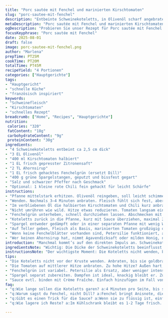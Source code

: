 ```yaml
---
title: "Porc sautée mit Fenchel und marinierten Kirschtomaten"
slug: "porc-sautee-mit-fenchel"
description: "Entbeinte Schweinekoteletts, in Olivenöl scharf angebraten, kombiniert mit halbierten Kirschtomaten, die in einem Mix aus Zitronensaft, Ahornsirup, und frischem Fenchelgrün langsam karamellisieren. Dazu zart gegarte grüne Spargelstangen. Die Tomatensauce wird reduziert, bis sie samtig ist. Gewürzt mit Fenchel statt Dill für eine lakelige Anisnote. Variante mit Zitrone und minimalem Zucker für Balance. Einfach, schnell und ohne tierische Milchprodukte, Gluten, Nüsse oder Eier."
metaDescription: "Porc sautée mit Fenchel und marinierten Kirschtomaten. Einfache, aromatische Mischung aus Schweinefleisch und frischen Aromen."
ogDescription: "Probieren Sie unser Rezept für Porc sautée mit Fenchel. Ein geschmackvolles Gericht, ideal für ein schnelles Abendessen."
focusKeyphrase: "Porc sautée mit Fenchel"
date: 2025-08-01
draft: false
image: porc-sautee-mit-fenchel.png
author: "Marlena"
prepTime: PT25M
cookTime: PT20M
totalTime: PT45M
recipeYield: "4 Portionen"
categories: ["Hauptgerichte"]
tags:
- "Hauptgericht"
- "schnelle Küche"
- "französisch inspiriert"
keywords:
- "Schweinefleisch"
- "Kirschtomaten"
- "schnelles Rezept"
breadcrumb: ["Home", "Recipes", "Hauptgerichte"]
nutrition: 
 calories: "320"
 fatContent: "18g"
 carbohydrateContent: "9g"
 proteinContent: "30g"
ingredients:
- "4 Schweinekoteletts entbeint ca 2,5 cm dick"
- "3 EL Olivenöl"
- "400 ml Kirschtomaten halbiert"
- "1 EL frisch gepresster Zitronensaft"
- "2 TL Ahornsirup"
- "1 EL frisch gehacktes Fenchelgrün (ersetzt Dill)"
- "400 g grüne Spargelstangen, geputzt und bissfest gegart"
- "Salz und schwarzer Pfeffer nach Geschmack"
- "Optional: 1 kleine rote Chili fein gehackt für leicht Schärfe"
instructions:
- "Pfanne mittelstark erhitzen. Olivenöl reingeben, soll leicht schimmern, nicht rauchen. Koteletts salzen, pfeffern. Anbraten, nicht schieben, bis auf einer Seite richtig goldbraun – ca 4 Minuten, gerade so, dass sich eine Kruste bildet."
- "Wenden. Nochmals 3–4 Minuten anbraten. Fleisch fühlt sich fest, aber nicht hart an. Aus der Pfanne nehmen, auf Teller legen, leicht ruhen lassen. Wichtiger Trick – Fleisch wird zäh ohne Ruhephase."
- "Im verbliebenen Öl die halbierten Kirschtomaten und Chili kurz anbraten, bis die Haut leicht schrumpelt und weich wird. Sobald die Tomaten anfangen zu zerfallen, Zitronensaft und Ahornsirup dazu."
- "Nicht umrühren wie wild. Hitze etwas reduzieren. Tomaten langsam einkochen lassen, wird eine leicht dickflüssige Sauce mit karamellisieren Aromen. Aromatisch, leicht süßlich und sauer."
- "Fenchelgrün unterheben, schnell durchziehen lassen. Abschmecken mit Salz und Pfeffer – oft intensive, grüne Frische durch Fenchel."
- "Koteletts zurück in die Pfanne, kurz mit Sauce überziehen, maximal 2 Minuten, nicht mehr, damit sie zart bleiben und Saft behalten."
- "Spargel entweder gedämpft oder in einer separaten Pfanne mit wenig Wasser und Salz bissfest garen, bis er leuchtend grün und knackig ist."
- "Auf Teller geben, Fleisch als Basis, marinierten Tomaten großzügig darüber, Spargel daneben. Eher rustikal servieren, keine Sauerei, sondern klare Aromen."
- "Wenn keine Fenchelblätter vorhanden sind, Petersilie funktioniert, aber Fenchel bringt nochmal etwas unerwartet Aromatisches. Zitronensaft kann man auch durch Limette ersetzen für mehr Frische."
- "Wer keinen Ahornsirup hat, nimmt Agavendicksaft oder milden Honig, nicht zu viel, sonst wird es süß. Tomaten nicht verkochen, sonst verlieren sie Textur."
introduction: "Manchmal kommt’s auf den direkten Impuls an. Schweinekoteletts, dick, fleischig, brauchen Aufmerksamkeit. Nicht nur anbraten und durch, sondern fühlen, hören. Wie die Butterbräunung, das Zischen wenn die Haut der Tomaten aufplatzt, der Duft, der sich entfaltet, wenn der Ahornsirup karamellisiert. Dill? Nicht heute. Fenchelgrün bringt eine untypische Frische, die überraschend gut zum Schwein passt. Spargel – minimal gekocht, knapp bissfest. Nicht matschig, keine Fertigware. Das Zusammenspiel aus fruchtiger Säure, süßer Karamellnote und dem grünen Crunch des Spargels ist mein Tipp. Nie die Koteletts altbacken machen. Ruhen lassen, dann erst nochmal kurz rein. So bleibt Saft im Fleisch, Punkte fürs Aroma. Und: Tomaten halbieren – nicht vierteln - damit sie nicht völlig zerfallen. Tipp: Wenn zu viel Sauce ist, einfach einwenn bisschen durch Zugabe von Crème Fraîche (laktosefrei) binden oder sofort etwas Wasser abgießen. Funktioniert immer, falls man zu großzügig war. Und chillig bleiben. Essen soll Spaß machen, nicht nerven."
ingredientsNote: "Wichtig: Die Dicke der Schweinekoteletts beeinflusst die Garzeit stark. Dünneres Fleisch wird trocken, dickeres braucht etwas mehr Geduld. Fenchelgrün als Ersatz für Dill ist nicht nur aromatisch anders, sondern auch im Geschmack intensiver, etwas anisartig. Wer es milder mag, halbiert die Menge. Kirschtomaten kaufe ich immer reif, sonst schmeckt das Ganze eher sauer und furchtlos. Ahornsirup habe ich mehrfach gegen Agavendicksaft getauscht, geht auch, aber Ahorn hat diese angenehme würzige Süße. Zitronensaft kann durch Limette ersetzt werden, passt gut zu mariniertem Gemüse. Spargel nicht zu lange garen, Farbe und Biss sind essenziell. Wenn keine frischen Zutaten zu bekommen sind, nehme ich gefrorene Spargelspitzen, die aber vor der Zubereitung trocken angetaut sein sollten, sonst spritzt’s beim Braten."
instructionsNote: "Der wichtigste Moment: Die Koteletts nicht wenden, bevor sie eine schöne Kruste haben. Die braune Farbe bedeutet Maillard-Reaktion, dann entwickelt sich Aroma. Lieber etwas länger anbraten als zu früh wenden, sonst reisst das Fleisch und verliert Flüssigkeit. Wenn die Tomaten in die Pfanne kommen, Hitze nicht zu hoch, sonst verbrennen sie außen und bleiben innen hart. Lieber eine mittlere Hitze, bis die Haut schrumpelt und leicht süßliche Säfte entstehen. Ahornsirup erst zum Schluss dazugeben, nicht zu früh, sonst verbrennt er. Die Sauce ist ein Naturindikator: Wenn sie dicklich wird, hat sich Wasser reduziert und Aromastoffe konzentrieren sich. Fenchelgrün bitte frisch und grob gehackt, sonst wird der Geschmack schnell zu intensiv. Zum Schluss die Koteletts noch einmal mit der Sauce benetzen, damit sie nicht trocken bleiben, aber niemals zu lange, das trocknet aus. Spargel separat, am besten gedämpft oder kurz blanchiert, auf keinen Fall zu weich, sonst verliert das Gericht seine Frische. Wenn keine passende Pfanne zur Hand ist, gibt’s einen Trick: Gusseisen für das Fleisch, Edelstahlpfanne für die Tomaten. Zeitlich am besten separat vorbereiten. Am Tisch schnell anrichten, bevor die Butter und Sauce zu kalt werden."
tips:
- "Die Koteletts nicht vor der Kruste wenden. Anbraten, bis sie goldbraun sind. Hitze hoch für den Anfang, dann mittlere Hitze. Das sorgt für Aroma und Saftigkeit."
- "Die Tomaten auf mittlerer Hitze anbraten. Zu hohe Hitze? Außen hart, innen fest. Richtig machen: Haut soll schrumpeln und der Saft süßlich werden. Wenig rühren für die perfekte Konsistenz."
- "Fenchelgrün ist variabel. Petersilie als Ersatz, aber weniger intensiv. Limette statt Zitrone möglich für frische Akzente. Experimentieren erlaubt, die Basis bleibt wichtig."
- "Spargel separat zubereiten. Dampfen ist ideal, knackig bleibt er. Zu weich wird matschig. Alternativen? Gefrorenes Gemüse kann verwendet werden, aber aufpassen beim Auftauen."
- "Sauce evtl. binden mit Crème Fraîche. Einfach hinzufügen im Fall von zu viel Flüssigkeit. Ein bisschen rühren. Wasser abgiessen funktioniert auch. Bleibt immer frisch und aromatisch."
faq:
- "q:Wie lange sollen die Koteletts garen? a:4 Minuten pro Seite, bis sie goldbraun sind. Ruhephase nicht vergessen. Zähe Koteletts sind das Ergebnis von zu wenig Geduld."
- "q:Warum sagst du Fenchel, nicht Dill? a:Fenchel bringt Anisnote, die überraschend gut passt. Dill ist auch okay, aber weniger intensiv. Also: Fenchel ganz klar als Option. Sorgfältig wählen."
- "q:Gibt es einen Trick für die Sauce? a:Wenn sie zu flüssig ist, einfach ein wenig reduzieren. Hitze runterstellen. Für Geschmack ist dickflüssig besser. Schmeckt intensiver, vollmundiger."
- "q:Wie lagere ich Reste? a:Im Kühlschrank bleibt es 1-2 Tage frisch. Einfrieren ist auch möglich, aber Sauce könnte leiden. Vor dem Verzehr aufwärmen, langsam. Qualität wichtig."

---
```

